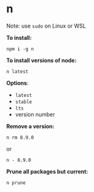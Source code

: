 # n

Note: use `sudo` on Linux or WSL

**To install:**

```
npm i -g n
```

**To install versions of node:**

```
n latest
```

**Options**:

* `latest`
* `stable` 
* `lts`
* version number

**Remove a version:**

```
n rm 8.9.0
```

or

```
n - 8.9.0
```

**Prune all packages but current:**

```
n prune
```



